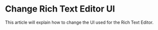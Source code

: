 # Change Rich Text Editor UI

This article will explain how to change the UI used for the Rich Text Editor.
